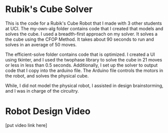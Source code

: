 # Rubik's Cube Solver
This is the code for a Rubik's Cube Robot that I made with 3 other students at UCI. The my-own-alg folder contains code that I created that models and solves the cube. I used a breadth-first approach on my solver. It solves a the cube using the CFOP Method. It takes about 90 seconds to run and solves in an average of 50 moves.

The efficient-solve folder contains code that is optimized. I created a UI using tkinter, and I used the twophase library to solve the cube in 21 moves or less in less than 0.5 seconds. Additionally, I set up the solver to output code that I copy into the arduino file. The Arduino file controls the motors in the robot, and solves the physical cube.

While, I did not model the physical robot, I assisted in design brainstorming, and I was in charge of the circuitry.

# Robot Design Video
[put video link here]
